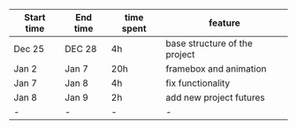 | Start time  | End time | time spent | feature |
|-----------|-------------|-------------|-------------|
| Dec 25 | DEC 28 | 4h | base structure of the project |
| Jan 2 | Jan 7 | 20h | framebox and animation |
| Jan 7 | Jan 8 | 4h | fix functionality |
| Jan 8 | Jan 9 | 2h | add new project futures |
| - | - | -| -